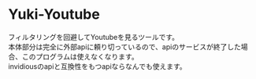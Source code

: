 # Yuki-Youtube
フィルタリングを回避してYoutubeを見るツールです。<br>
本体部分は完全に外部apiに頼り切っているので、apiのサービスが終了した場合、このプログラムは使えなくなります。<br>
invidiousのapiと互換性をもつapiならなんでも使えます。<br>
